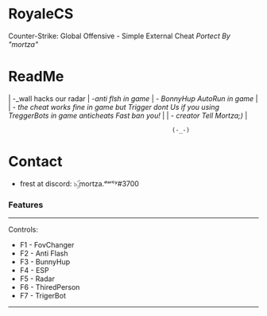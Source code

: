 # RoyaleCS
Counter-Strike: Global Offensive - Simple External Cheat _Portect By "mortza"_

    
# ReadMe                                                                                                             
 | -_wall hacks our radar
 | -_anti flsh in game_
 | - _BonnyHup AutoRun in game_                                                                                        |
 | - _the cheat works fine in game but Trigger dont Us if you using TreggerBots in game anticheats Fast ban you!_      |
 | - _creator Tell Mortza;)_                                                                                           |

                                                  (-_-)


# Contact
- frest at discord: ๖ۣۜ.mortza.ᵈᵃʳᶜʸ#3700

### Features

__________________________________
Controls:
  - F1 - FovChanger
  - F2 - Anti Flash	
  - F3 - BunnyHup	
  - F4 - ESP	
  - F5 - Radar	
  - F6 - ThiredPerson	
  - F7 - TrigerBot
 __________________________________

